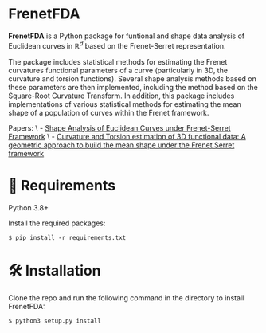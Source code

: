 <!-- ![FrenetFDA Banner](link_to_your_banner_image) -->

FrenetFDA
=========

**FrenetFDA** is a Python package for funtional and shape data analysis of Euclidean curves in $\mathbb{R}^d$ based on the Frenet-Serret representation. 

The package includes statistical methods for estimating the Frenet curvatures functional parameters of a curve (particularly in 3D, the curvature and torsion functions). 
Several shape analysis methods based on these parameters are then implemented, including the method based on the Square-Root Curvature Transform. 
In addition, this package includes implementations of various statistical methods for estimating the mean shape of a population of curves within the Frenet framework.

Papers: \\
    - [Shape Analysis of Euclidean Curves under Frenet-Serret Framework](https://openaccess.thecvf.com/content/ICCV2023/papers/Chassat_Shape_Analysis_of_Euclidean_Curves_under_Frenet-Serret_Framework_ICCV_2023_paper.pdf) \\
    - [Curvature and Torsion estimation of 3D functional data: A geometric approach to build the mean shape under the Frenet Serret framework](https://arxiv.org/abs/2203.02398)


🔗 Requirements
===============
Python 3.8+ 
<!-- All methods based on the Square-Root Velocity Function representation are done using the p  -->

Install the required packages:

```
$ pip install -r requirements.txt
```

🛠 Installation
===============

Clone the repo and run the following command in the directory to install FrenetFDA:

```
$ python3 setup.py install
```

<!-- ⚡️ Quickstart
============== -->






<!-- preprocessing_euclidean_curve.py

    Class: PreprocessingEuclideanCurve

    Attributs:
        - Y, N, dim, time, time_derivatives, scale_ind, L, arc_s_dot, arc_s, grid_arc_s, arc_lenght_derivatives

    Methods:
        Accessibles: 
            - compute_time_derivatives
            - compute_arc_length
            - compute_arc_length_derivatives
            - compute_Z_Gram_Schmidt
            - compute_Z_local_poly_regregression
            - raw_curvatures_extrinsic_formulas
        Non Accessibles:
            - __constrained_local_polynomial_regression
            - __get_loc_param
            - __GramSchmidt


preprocessing_Frenet_path.py

    Class: PreprocessingFrenetPath

    Attributs:

    Methods:
        Accessibles:
            - raw_curvatures_approx_Frenet_ODE
            - raw_curvatures_local_approx_Frenet_ODE
            - 
        Non Accessibles:
            - __compute_sort_unique_val

    
smoothing_utils.py

    Functions:
        - kernel
        - adaptive_kernel
        - local_polynomial_smoothing
        - compute_weight_neighbors_local_smoothing


iek_filter_smoother_Frenet_state.py

    Class: IEKFilterSmootherFrenetState 

    Attributs:
        - n, dim_g, Sigma, W, gamma, P0, P, C, Q, X, Z, U, list_U, K_pts, F, A, H, L,
        - pred_Z, pred_gamma, pred_P, pred_C, track_Z, track_X, track_Q, track_gamma, track_P
        - smooth_Z, smooth_X, smooth_P_dble, smooth_P, smooth_P_full
    
    Methods:
        Accessibles:
            - tracking
            - smoothing

        Non Accessibles:
            - __propagation_Z
            - __propagation_gamma
            - __propagation_P
            - __propagation_C
            - __propagation_U
            - __predict
            - __update
            - __compute_full_P_smooth -->
            